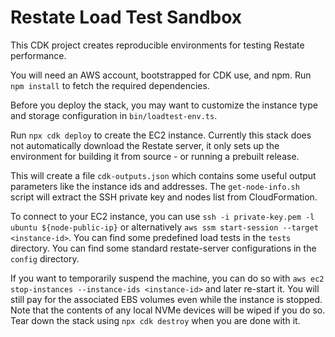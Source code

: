 # Restate Load Test Sandbox

This CDK project creates reproducible environments for testing Restate performance.

You will need an AWS account, bootstrapped for CDK use, and npm. Run `npm install` to fetch the required dependencies.

Before you deploy the stack, you may want to customize the instance type and storage configuration in `bin/loadtest-env.ts`.

Run `npx cdk deploy` to create the EC2 instance. Currently this stack does not automatically download the Restate server, it only sets up the environment for building it from source - or running a prebuilt release.

This will create a file `cdk-outputs.json` which contains some useful output parameters like the instance ids and addresses. The `get-node-info.sh` script will extract the SSH private key and nodes list from CloudFormation.

To connect to your EC2 instance, you can use `ssh -i private-key.pem -l ubuntu ${node-public-ip}` or alternatively `aws ssm start-session --target <instance-id>`. You can find some predefined load tests in the `tests` directory. You can find some standard restate-server configurations in the `config` directory.

If you want to temporarily suspend the machine, you can do so with `aws ec2 stop-instances --instance-ids <instance-id>` and later re-start it. You will still pay for the associated EBS volumes even while the instance is stopped. Note that the contents of any local NVMe devices will be wiped if you do so. Tear down the stack using `npx cdk destroy` when you are done with it.

